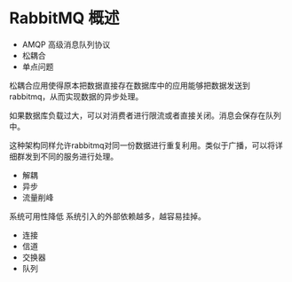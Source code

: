 # RabbitMQ 概述

- AMQP 高级消息队列协议
- 松耦合
- 单点问题

松耦合应用使得原本把数据直接存在数据库中的应用能够把数据发送到rabbitmq，从而实现数据的异步处理。

如果数据库负载过大，可以对消费者进行限流或者直接关闭。消息会保存在队列中。

这种架构同样允许rabbitmq对同一份数据进行重复利用。类似于广播，可以将详细群发到不同的服务进行处理。

- 解耦
- 异步
- 流量削峰

系统可用性降低 系统引入的外部依赖越多，越容易挂掉。


- 连接
- 信道
- 交换器
- 队列

